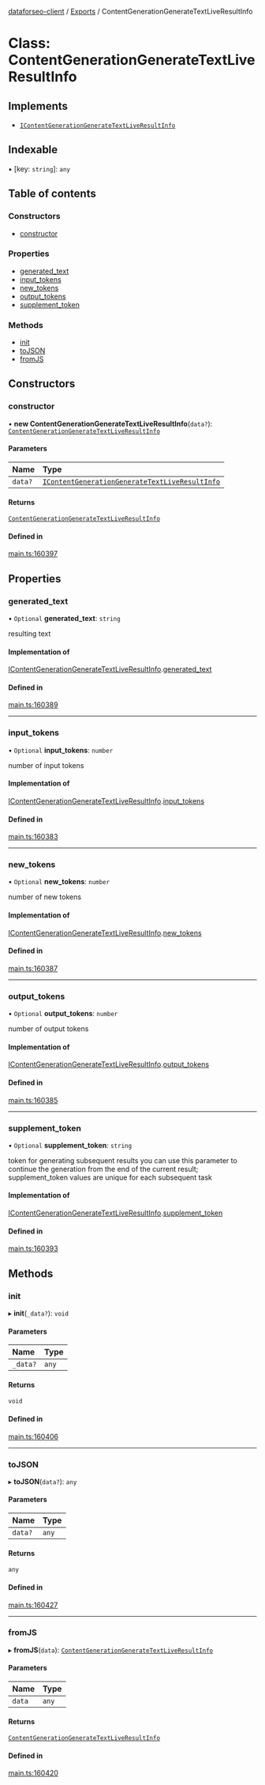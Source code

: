 [dataforseo-client](../README.md) / [Exports](../modules.md) / ContentGenerationGenerateTextLiveResultInfo

# Class: ContentGenerationGenerateTextLiveResultInfo

## Implements

- [`IContentGenerationGenerateTextLiveResultInfo`](../interfaces/IContentGenerationGenerateTextLiveResultInfo.md)

## Indexable

▪ [key: `string`]: `any`

## Table of contents

### Constructors

- [constructor](ContentGenerationGenerateTextLiveResultInfo.md#constructor)

### Properties

- [generated\_text](ContentGenerationGenerateTextLiveResultInfo.md#generated_text)
- [input\_tokens](ContentGenerationGenerateTextLiveResultInfo.md#input_tokens)
- [new\_tokens](ContentGenerationGenerateTextLiveResultInfo.md#new_tokens)
- [output\_tokens](ContentGenerationGenerateTextLiveResultInfo.md#output_tokens)
- [supplement\_token](ContentGenerationGenerateTextLiveResultInfo.md#supplement_token)

### Methods

- [init](ContentGenerationGenerateTextLiveResultInfo.md#init)
- [toJSON](ContentGenerationGenerateTextLiveResultInfo.md#tojson)
- [fromJS](ContentGenerationGenerateTextLiveResultInfo.md#fromjs)

## Constructors

### constructor

• **new ContentGenerationGenerateTextLiveResultInfo**(`data?`): [`ContentGenerationGenerateTextLiveResultInfo`](ContentGenerationGenerateTextLiveResultInfo.md)

#### Parameters

| Name | Type |
| :------ | :------ |
| `data?` | [`IContentGenerationGenerateTextLiveResultInfo`](../interfaces/IContentGenerationGenerateTextLiveResultInfo.md) |

#### Returns

[`ContentGenerationGenerateTextLiveResultInfo`](ContentGenerationGenerateTextLiveResultInfo.md)

#### Defined in

[main.ts:160397](https://github.com/dataforseo/TypeScriptClient/blob/7ca1aa4/main.ts#L160397)

## Properties

### generated\_text

• `Optional` **generated\_text**: `string`

resulting text

#### Implementation of

[IContentGenerationGenerateTextLiveResultInfo](../interfaces/IContentGenerationGenerateTextLiveResultInfo.md).[generated_text](../interfaces/IContentGenerationGenerateTextLiveResultInfo.md#generated_text)

#### Defined in

[main.ts:160389](https://github.com/dataforseo/TypeScriptClient/blob/7ca1aa4/main.ts#L160389)

___

### input\_tokens

• `Optional` **input\_tokens**: `number`

number of input tokens

#### Implementation of

[IContentGenerationGenerateTextLiveResultInfo](../interfaces/IContentGenerationGenerateTextLiveResultInfo.md).[input_tokens](../interfaces/IContentGenerationGenerateTextLiveResultInfo.md#input_tokens)

#### Defined in

[main.ts:160383](https://github.com/dataforseo/TypeScriptClient/blob/7ca1aa4/main.ts#L160383)

___

### new\_tokens

• `Optional` **new\_tokens**: `number`

number of new tokens

#### Implementation of

[IContentGenerationGenerateTextLiveResultInfo](../interfaces/IContentGenerationGenerateTextLiveResultInfo.md).[new_tokens](../interfaces/IContentGenerationGenerateTextLiveResultInfo.md#new_tokens)

#### Defined in

[main.ts:160387](https://github.com/dataforseo/TypeScriptClient/blob/7ca1aa4/main.ts#L160387)

___

### output\_tokens

• `Optional` **output\_tokens**: `number`

number of output tokens

#### Implementation of

[IContentGenerationGenerateTextLiveResultInfo](../interfaces/IContentGenerationGenerateTextLiveResultInfo.md).[output_tokens](../interfaces/IContentGenerationGenerateTextLiveResultInfo.md#output_tokens)

#### Defined in

[main.ts:160385](https://github.com/dataforseo/TypeScriptClient/blob/7ca1aa4/main.ts#L160385)

___

### supplement\_token

• `Optional` **supplement\_token**: `string`

token for generating subsequent results
you can use this parameter to continue the generation from the end of the current result;
supplement_token values are unique for each subsequent task

#### Implementation of

[IContentGenerationGenerateTextLiveResultInfo](../interfaces/IContentGenerationGenerateTextLiveResultInfo.md).[supplement_token](../interfaces/IContentGenerationGenerateTextLiveResultInfo.md#supplement_token)

#### Defined in

[main.ts:160393](https://github.com/dataforseo/TypeScriptClient/blob/7ca1aa4/main.ts#L160393)

## Methods

### init

▸ **init**(`_data?`): `void`

#### Parameters

| Name | Type |
| :------ | :------ |
| `_data?` | `any` |

#### Returns

`void`

#### Defined in

[main.ts:160406](https://github.com/dataforseo/TypeScriptClient/blob/7ca1aa4/main.ts#L160406)

___

### toJSON

▸ **toJSON**(`data?`): `any`

#### Parameters

| Name | Type |
| :------ | :------ |
| `data?` | `any` |

#### Returns

`any`

#### Defined in

[main.ts:160427](https://github.com/dataforseo/TypeScriptClient/blob/7ca1aa4/main.ts#L160427)

___

### fromJS

▸ **fromJS**(`data`): [`ContentGenerationGenerateTextLiveResultInfo`](ContentGenerationGenerateTextLiveResultInfo.md)

#### Parameters

| Name | Type |
| :------ | :------ |
| `data` | `any` |

#### Returns

[`ContentGenerationGenerateTextLiveResultInfo`](ContentGenerationGenerateTextLiveResultInfo.md)

#### Defined in

[main.ts:160420](https://github.com/dataforseo/TypeScriptClient/blob/7ca1aa4/main.ts#L160420)

